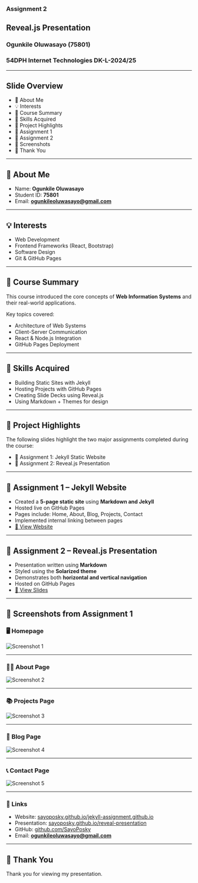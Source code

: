### Assignment 2  
## Reveal.js Presentation  
### Ogunkile Oluwasayo (75801)  
### 54DPH Internet Technologies DK-L-2024/25  

---

## Slide Overview  

- 👤 About Me  
- 💡 Interests  
- 🎯 Course Summary  
- 🔧 Skills Acquired  
- 💼 Project Highlights  
- 📘 Assignment 1  
- 🎤 Assignment 2  
- 📸 Screenshots  
- 🙏 Thank You  

---

## 👤 About Me  

- Name: **Ogunkile Oluwasayo**  
- Student ID: **75801**  
- Email: **ogunkileoluwasayo@gmail.com**  

---

## 💡 Interests  

- Web Development  
- Frontend Frameworks (React, Bootstrap)  
- Software Design  
- Git & GitHub Pages  

---

## 🎯 Course Summary  

This course introduced the core concepts of **Web Information Systems** and their real-world applications.

Key topics covered:

- Architecture of Web Systems  
- Client-Server Communication  
- React & Node.js Integration  
- GitHub Pages Deployment  

---

## 🔧 Skills Acquired  

- Building Static Sites with Jekyll  
- Hosting Projects with GitHub Pages  
- Creating Slide Decks using Reveal.js  
- Using Markdown + Themes for design  

---

## 💼 Project Highlights  

The following slides highlight the two major assignments completed during the course:

- 📘 Assignment 1: Jekyll Static Website  
- 🎤 Assignment 2: Reveal.js Presentation  

---

## 📘 Assignment 1 – Jekyll Website  

- Created a **5-page static site** using **Markdown and Jekyll**  
- Hosted live on GitHub Pages  
- Pages include: Home, About, Blog, Projects, Contact  
- Implemented internal linking between pages  
- [🔗 View Website](https://sayoposky.github.io/jekyll-assignment.github.io/)

---

## 🎤 Assignment 2 – Reveal.js Presentation  

- Presentation written using **Markdown**  
- Styled using the **Solarized theme**  
- Demonstrates both **horizontal and vertical navigation**  
- Hosted on GitHub Pages  
- [🔗 View Slides](https://sayoposky.github.io/reveal-presentation)

---

## 📸 Screenshots from Assignment 1  

### 🖥️ Homepage  
![Screenshot 1](img/screenshot/screenshot1.png)

---

### 🧑‍🎓 About Page  
![Screenshot 2](img/screenshot/screenshot2.png)

---

### 📚 Projects Page  
![Screenshot 3](img/screenshot/screenshot3.png)

---

### 📝 Blog Page  
![Screenshot 4](img/screenshot/screenshot4.png)

---  

### 📞 Contact Page  
![Screenshot 5](img/screenshot/screenshot5.png)

---

### 🔗 Links  
- Website: [sayoposky.github.io/jekyll-assignment.github.io](https://sayoposky.github.io/jekyll-assignment.github.io)  
- Presentation: [sayoposky.github.io/reveal-presentation](https://sayoposky.github.io/reveal-presentation)  
- GitHub: [github.com/SayoPosky](https://github.com/SayoPosky)  
- Email: **ogunkileoluwasayo@gmail.com**

---

## 🙏 Thank You  

Thank you for viewing my presentation.

